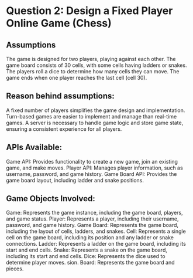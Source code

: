 # Question 2: Design a Fixed Player Online Game (Chess)

## Assumptions

The game is designed for two players, playing against each other.
The game board consists of 30 cells, with some cells having ladders or snakes.
The players roll a dice to determine how many cells they can move.
The game ends when one player reaches the last cell (cell 30).

## Reason behind assumptions:

A fixed number of players simplifies the game design and implementation.
Turn-based games are easier to implement and manage than real-time games.
A server is necessary to handle game logic and store game state, ensuring a consistent experience for all players.

## APIs Available:

Game API: Provides functionality to create a new game, join an existing game, and make moves.
Player API: Manages player information, such as username, password, and game history.
Game Board API: Provides the game board layout, including ladder and snake positions.

## Game Objects Involved:

Game: Represents the game instance, including the game board, players, and game status.
Player: Represents a player, including their username, password, and game history.
Game Board: Represents the game board, including the layout of cells, ladders, and snakes.
Cell: Represents a single cell on the game board, including its position and any ladder or snake connections.
Ladder: Represents a ladder on the game board, including its start and end cells.
Snake: Represents a snake on the game board, including its start and end cells.
Dice: Represents the dice used to determine player moves.
sion.
Board: Represents the game board and pieces.
